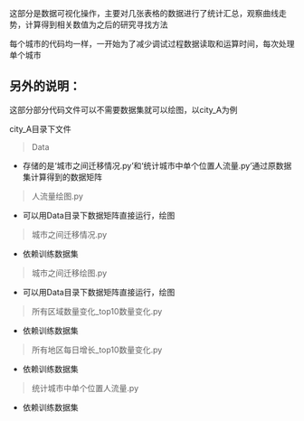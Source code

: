 这部分是数据可视化操作，主要对几张表格的数据进行了统计汇总，观察曲线走势，计算得到相关数值为之后的研究寻找方法

每个城市的代码均一样，一开始为了减少调试过程数据读取和运算时间，每次处理单个城市

## 另外的说明：

这部分部分代码文件可以不需要数据集就可以绘图，以city_A为例

city_A目录下文件
>Data  

* 存储的是‘城市之间迁移情况.py’和‘统计城市中单个位置人流量.py’通过原数据集计算得到的数据矩阵

>人流量绘图.py   

* 可以用Data目录下数据矩阵直接运行，绘图

>城市之间迁移情况.py 

* 依赖训练数据集

>城市之间迁移绘图.py

* 可以用Data目录下数据矩阵直接运行，绘图

>所有区域数量变化_top10数量变化.py

* 依赖训练数据集

>所有地区每日增长_top10数量变化.py

* 依赖训练数据集

>统计城市中单个位置人流量.py

* 依赖训练数据集
